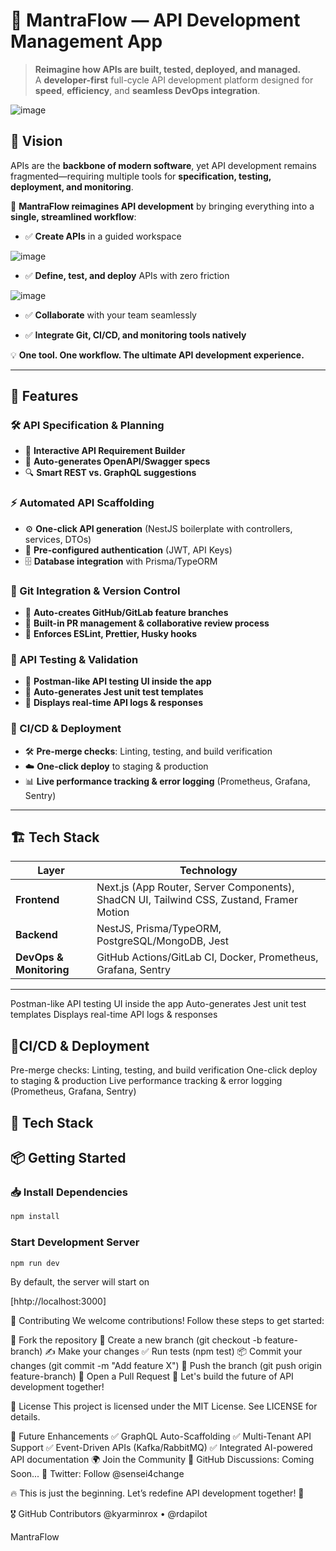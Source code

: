 # 🚀 MantraFlow — API Development Management App

> **Reimagine how APIs are built, tested, deployed, and managed.**  
> A **developer-first** full-cycle API development platform designed for **speed**, **efficiency**, and **seamless DevOps integration**.

![image](https://github.com/user-attachments/assets/eebc5538-7fee-4fbd-8463-95a4a7324d5e)


## 🌟 Vision

APIs are the **backbone of modern software**, yet API development remains fragmented—requiring multiple tools for **specification, testing, deployment, and monitoring**.  

🚀 **MantraFlow reimagines API development** by bringing everything into a **single, streamlined workflow**:

- ✅ **Create APIs** in a guided workspace  

![image](https://github.com/user-attachments/assets/74f905c4-dfb2-45a9-b5fa-c96a2c769cf2)


- ✅ **Define, test, and deploy** APIs with zero friction  

![image](https://github.com/user-attachments/assets/4b3dbdf6-e70d-48d5-97fb-1f358ecc1493)


- ✅ **Collaborate** with your team seamlessly  


- ✅ **Integrate Git, CI/CD, and monitoring tools natively**  

💡 **One tool. One workflow. The ultimate API development experience.**  

---

## 📌 Features  

### 🛠 API Specification & Planning  
- 📝 **Interactive API Requirement Builder**  
- 📜 **Auto-generates OpenAPI/Swagger specs**  
- 🔍 **Smart REST vs. GraphQL suggestions**  

### ⚡ Automated API Scaffolding  
- ⚙️ **One-click API generation** (NestJS boilerplate with controllers, services, DTOs)  
- 🔐 **Pre-configured authentication** (JWT, API Keys)  
- 🗄️ **Database integration** with Prisma/TypeORM  

### 🔗 Git Integration & Version Control  
- 🌱 **Auto-creates GitHub/GitLab feature branches**  
- 🤝 **Built-in PR management & collaborative review process**  
- 🚨 **Enforces ESLint, Prettier, Husky hooks**  

### 🧪 API Testing & Validation  
- 🧪 **Postman-like API testing UI inside the app**  
- 📝 **Auto-generates Jest unit test templates**  
- 📡 **Displays real-time API logs & responses**  

### 🚀 CI/CD & Deployment  
- 🛠 **Pre-merge checks**: Linting, testing, and build verification  
- ☁️ **One-click deploy** to staging & production  
- 📊 **Live performance tracking & error logging** (Prometheus, Grafana, Sentry)  

---

## 🏗 Tech Stack  

| **Layer**   | **Technology** |
|------------|---------------|
| **Frontend** | Next.js (App Router, Server Components), ShadCN UI, Tailwind CSS, Zustand, Framer Motion |
| **Backend** | NestJS, Prisma/TypeORM, PostgreSQL/MongoDB, Jest |
| **DevOps & Monitoring** | GitHub Actions/GitLab CI, Docker, Prometheus, Grafana, Sentry |

---

Postman-like API testing UI inside the app
Auto-generates Jest unit test templates
Displays real-time API logs & responses


## 🚀**CI/CD & Deployment**

Pre-merge checks: Linting, testing, and build verification
One-click deploy to staging & production
Live performance tracking & error logging (Prometheus, Grafana, Sentry)


## 📂 **Tech Stack**

## **📦 Getting Started**

### 📥 Install Dependencies  
```sh
npm install
```

### Start Development Server
```sh
npm run dev
```

By default, the server will start on 

[hhtp://localhost:3000]

👥 Contributing
We welcome contributions! Follow these steps to get started:

🍴 Fork the repository
🌿 Create a new branch (git checkout -b feature-branch)
✍️ Make your changes
✅ Run tests (npm test)
📦 Commit your changes (git commit -m "Add feature X")
🔀 Push the branch (git push origin feature-branch)
📝 Open a Pull Request
🚀 Let's build the future of API development together!

📜 License
This project is licensed under the MIT License. See LICENSE for details.

🚀 Future Enhancements
 ✅ GraphQL Auto-Scaffolding
 ✅ Multi-Tenant API Support
 ✅ Event-Driven APIs (Kafka/RabbitMQ)
 ✅ Integrated AI-powered API documentation
🌍 Join the Community
📌 GitHub Discussions: Coming Soon...
📌 Twitter: Follow @sensei4change

🔥 This is just the beginning. Let’s redefine API development together! 🚀

🎖 GitHub Contributors
@kyarminrox • @rdapilot

MantraFlow
